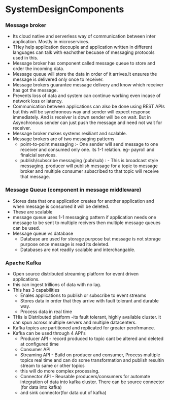 # SystemDesignComponents

### Message broker
- Its cloud native and serverless way of communication between inter application. Mostly in microservices.
- THey help application decouple and application written in different languages can talk with eachother becuase of messaging protocols used in this.
- Message broker has component called message queue to store and order the incoming data.
- Message queue will store the data in order of it arrives.It ensures the message is delivered only once to receiver.
- Message brokers guarantee message delivery and know which receiver has got the message.
- Prevents loss of data and system can continue working even incase of network loss or latency.
- Communication between applications can also be done using REST APIs but this will be synchronous way and sender will expect response immediately.
  And is receiver is down sender will be on wait. But in Asynchronous sender can just push the message and need not wait for receiver.
- Message broker makes systems resiliant and scalable.
- Message brokers are of two messaging patterns
  - point-to-point messaging :- One sender will send message to one receiver and consumed only one. its 1-1 relation. eg- payroll and finalcial services.
  - publish/subscribe messaging (pub/sub) : - This is broadcast style messaging. producer will publish message for a topic to message broker 
   and multiple consumer subscribed to that topic will receive that message.
 ### Message Queue (component in message middleware)
 - Stores data that one application creates for another application and when message is consumed it will be deleted.
 - These are scalable
 - message queue uses 1-1 messaging pattern if application needs one message to be sent to multiple recivers then multiple message queues can be used.
 - Message queue vs database 
    - Database are used for storage purpose but message is not storage purpose once message is read its deleted.
    - Databases are not readily scalable and interchangable.
### Apache Kafka
- Open source distributed streaming platform for event driven applications.
- this can ingest trillions of data with no lag.
- This has 3 capabilities
  - Enales applications to publish or subscribe to event streams
  - Stores data in order that they arrive with fault tolerant and durable way.
  - Process data in real time
- THis is Distributed platform -its fault tolerant, highly available cluster. it can spun across multiple servers and multiple datacenters.
- Kafka topics are partitioned and replicated for greater perofrmance.
- Kafka can be used through 4 API's
  - Producer API - record produced to topic cant be altered and deleted at configured time
  - Consumer API
  - Streaming API - Build on producer and consumer, Process multiple topics real time and can do some transformation and publish resultin stream to same or other topics
  - this will do more complex processing.
  - Connector API - Reusable producers/consumers for automate integration of data into kafka cluster. There can be source connector (for data into kafka) 
  - and sink connector(for data out of kafka)
